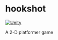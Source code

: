 # hookshot

[![Unity](https://img.shields.io/static/v1?label=&message=Unity&color=fff&logo=unity&style=for-the-badge&logoColor=444)](https://google.com)

A 2-D platformer game
